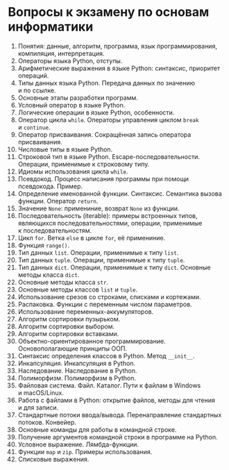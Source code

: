 Вопросы к экзамену по основам информатики
=========================================

1.  Понятия: данные, алгоритм, программа, язык программирования, компиляция,
    интерпретация.
2.  Операторы языка Python, отступы.
3.  Арифметические выражения в языке Python: синтаксис, приоритет операций.
4.  Типы данных языка Python. Передача данных по значению и по ссылке.
5.  Основные этапы разработки программ.
6.  Условный оператор в языке Python.
7.  Логические операции в языке Python, особенности.
8.  Оператор цикла `while`. Операторы управления циклом `break` и `continue`.
9.  Оператор присваивания. Сокращённая запись оператора присваивания.
10. Числовые типы в языке Python.
11. Строковой тип в языке Python. Escape-последовательности. Операции,
    применимые к строковому типу.
12. Идиомы использования цикла `while`.
13. Псевдокод. Процесс написания программы при помощи псевдокода. Пример.
14. Определение именованной функции. Синтаксис. Семантика вызова функции.
    Оператор `return`.
15. Значение `None`: примениние, возврат `None` из функции.
16. Последовательность (iterable): примеры встроенных типов, являющихся
    последовательностями, операции, применимые к последовательностям.
17. Цикл `for`. Ветка `else` в цикле `for`, её примениние.
18. Функция `range()`.
19. Тип данных `list`. Операции, применимые к типу `list`.
20. Тип данных `tuple`. Операции, применимые к типу `tuple`.
21. Тип данных `dict`. Операции, применимые к типу `dict`. Основные методы
    класса `dict`.
22. Основные методы класса `str`.
23. Основные методы классов `list` и `tuple`.
24. Использование срезов со строками, списками и кортежами.
25. Распаковка. Функции с переменным числом параметров.
26. Использование переменных-аккумуляторов.
27. Алгоритм сортировки пузырьком.
28. Алгоритм сортировки выбором.
29. Алгоритм сортировки вставками.
30. Объектно-ориентированное программирование. Основополагающие принципы ООП.
31. Синтаксис определения классов в Python. Метод `__init__`.
32. Инкапсуляция. Инкапсуляция в Python.
33. Наследование. Наследование в Python.
34. Полиморфизм. Полиморфизм в Python.
35. Файловая система. Файл. Каталог. Пути к файлам в Windows и macOS/Linux.
36. Работа с файлами в Python: открытие файлов, методы для чтения и для записи.
37. Стандартные потоки ввода/вывода. Перенаправление стандартных потоков.
    Конвейер.
38. Основные команды для работы в командной строке.
39. Получение аргументов командной строки в программе на Python.
40. Условное выражение. Лямбда-функции.
41. Функции `map` и `zip`. Примеры использования.
42. Списковые выражения.
